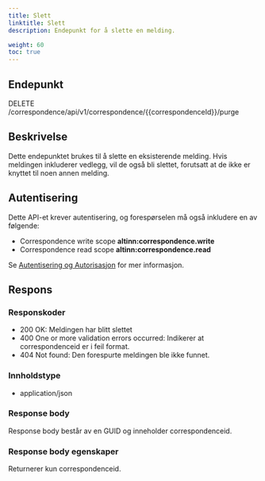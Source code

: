 ```yaml
---
title: Slett
linktitle: Slett
description: Endepunkt for å slette en melding.

weight: 60
toc: true
---
```


## Endepunkt

DELETE /correspondence/api/v1/correspondence/{{correspondenceId}}/purge

## Beskrivelse

Dette endepunktet brukes til å slette en eksisterende melding. Hvis meldingen inkluderer vedlegg, vil de også bli slettet, forutsatt at de ikke er knyttet til noen annen melding.

## Autentisering

Dette API-et krever autentisering, og forespørselen må også inkludere en av følgende:

- Correspondence write scope __altinn:correspondence.write__
- Correspondence read scope __altinn:correspondence.read__

Se [Autentisering og Autorisasjon](/notifications/reference/api/#authentication--authorization) for mer informasjon.

## Respons

### Responskoder

- 200 OK: Meldingen har blitt slettet
- 400 One or more validation errors occurred: Indikerer at correspondenceid er i feil format.
- 404 Not found: Den forespurte meldingen ble ikke funnet.

### Innholdstype

- application/json

### Response body

Response body består av en GUID og inneholder correspondenceid.

### Response body egenskaper

Returnerer kun correspondenceid.
